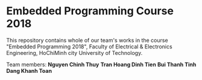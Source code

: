 # Embedded Programming Course 2018
This repository contains whole of our team's works in the course "Embedded Programming 2018", Faculty of Electrical &amp; Electronics Engineering, HoChiMinh city University of Technology.


Team members:
**Nguyen Chinh Thuy**
**Tran Hoang Dinh Tien**
**Bui Thanh Tinh**
**Dang Khanh Toan**